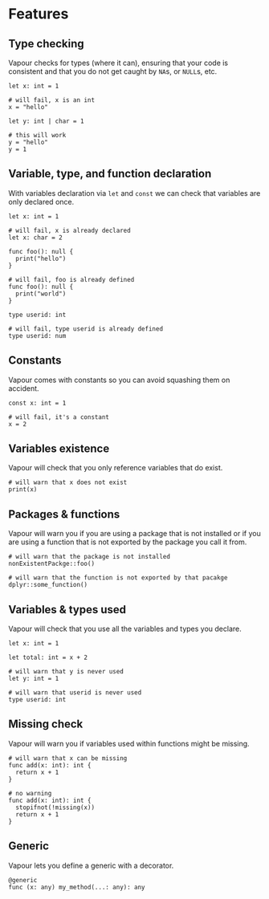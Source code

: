 # Features

## Type checking

Vapour checks for types (where it can), ensuring that your code is consistent
and that you do not get caught by `NA`s, or `NULL`s, etc.

```vapour
let x: int = 1

# will fail, x is an int
x = "hello"

let y: int | char = 1

# this will work
y = "hello"
y = 1
```

## Variable, type, and function declaration

With variables declaration via `let` and `const` we can check
that variables are only declared once.

```vapour
let x: int = 1

# will fail, x is already declared
let x: char = 2

func foo(): null {
  print("hello")
}

# will fail, foo is already defined
func foo(): null {
  print("world")
}

type userid: int

# will fail, type userid is already defined
type userid: num
```

## Constants

Vapour comes with constants so you can avoid squashing them on accident.

```vapour
const x: int = 1

# will fail, it's a constant
x = 2
```
## Variables existence

Vapour will check that you only reference variables that do exist.

```vapour
# will warn that x does not exist
print(x)
```

## Packages & functions

Vapour will warn you if you are using a package that is not installed
or if you are using a function that is not exported by the package
you call it from.

```vapour
# will warn that the package is not installed
nonExistentPackge::foo()

# will warn that the function is not exported by that pacakge
dplyr::some_function()
```

## Variables & types used

Vapour will check that you use all the variables and types you declare.

```vapour
let x: int = 1

let total: int = x + 2

# will warn that y is never used
let y: int = 1

# will warn that userid is never used
type userid: int
```

## Missing check

Vapour will warn you if variables used within functions might be missing.

```vapour
# will warn that x can be missing
func add(x: int): int {
  return x + 1
}

# no warning
func add(x: int): int {
  stopifnot(!missing(x))
  return x + 1
}
```

## Generic

Vapour lets you define a generic with a decorator.

```vapour
@generic
func (x: any) my_method(...: any): any
```
